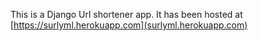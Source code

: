 This is a Django Url shortener app.
It has been hosted at [https://surlyml.herokuapp.com](surlyml.herokuapp.com)

